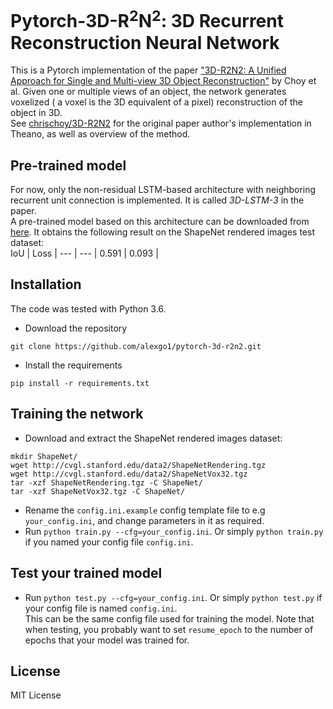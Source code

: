 # Pytorch-3D-R<sup>2</sup>N<sup>2</sup>: 3D Recurrent Reconstruction Neural Network

This is a Pytorch implementation of the paper ["3D-R2N2: A Unified Approach for Single and Multi-view 3D Object Reconstruction"](http://arxiv.org/abs/1604.00449) by Choy et al. Given one or multiple views of an object, the network generates voxelized ( a voxel is the 3D equivalent of a pixel) reconstruction of the object in 3D.  
See [chrischoy/3D-R2N2](http://github.com/chrischoy/3D-R2N2) for the original paper author's implementation in Theano, as well as overview of the method.

## Pre-trained model
For now, only the non-residual LSTM-based architecture with neighboring recurrent unit connection is implemented. It is called *3D-LSTM-3* in the paper.  
A pre-trained model based on this architecture can be downloaded from [here](https://mega.nz/file/BHQQVJ6D#zVukPkk1dXI4qnPxzz3naoYi1RUY6wKLcLiq3q90jPU). It obtains the following result on the ShapeNet rendered images test dataset:    
IoU | Loss |
--- | --- |
0.591 | 0.093 | 

## Installation
The code was tested with Python 3.6.  

- Download the repository
```
git clone https://github.com/alexgo1/pytorch-3d-r2n2.git
```

- Install the requirements
```
pip install -r requirements.txt
```

## Training the network

- Download and extract the ShapeNet rendered images dataset:  
```
mkdir ShapeNet/
wget http://cvgl.stanford.edu/data2/ShapeNetRendering.tgz
wget http://cvgl.stanford.edu/data2/ShapeNetVox32.tgz
tar -xzf ShapeNetRendering.tgz -C ShapeNet/
tar -xzf ShapeNetVox32.tgz -C ShapeNet/
```

- Rename the ```config.ini.example``` config template file to e.g ```your_config.ini```, and change parameters in it as required.
- Run ```python train.py --cfg=your_config.ini```. Or simply ```python train.py``` if you named your config file ```config.ini```.

## Test your trained model
- Run ```python test.py --cfg=your_config.ini```. Or simply ```python test.py``` if your config file is named ```config.ini```.  
  This can be the same config file used for training the model. Note that when testing, you probably want to set ```resume_epoch``` to the number of epochs that your model was trained for.

## License

MIT License

